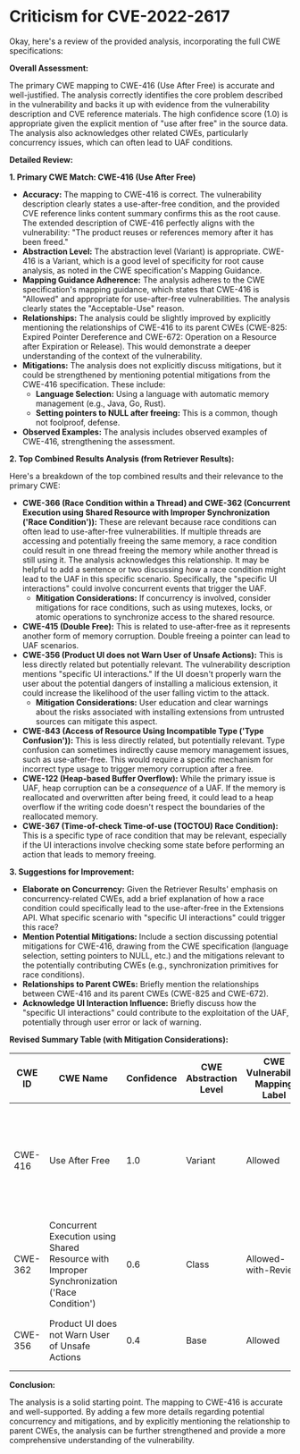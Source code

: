 # Criticism for CVE-2022-2617

Okay, here's a review of the provided analysis, incorporating the full CWE specifications:

**Overall Assessment:**

The primary CWE mapping to CWE-416 (Use After Free) is accurate and well-justified. The analysis correctly identifies the core problem described in the vulnerability and backs it up with evidence from the vulnerability description and CVE reference materials. The high confidence score (1.0) is appropriate given the explicit mention of "use after free" in the source data. The analysis also acknowledges other related CWEs, particularly concurrency issues, which can often lead to UAF conditions.

**Detailed Review:**

**1. Primary CWE Match: CWE-416 (Use After Free)**

*   **Accuracy:** The mapping to CWE-416 is correct. The vulnerability description clearly states a use-after-free condition, and the provided CVE reference links content summary confirms this as the root cause. The extended description of CWE-416 perfectly aligns with the vulnerability: "The product reuses or references memory after it has been freed."
*   **Abstraction Level:**  The abstraction level (Variant) is appropriate. CWE-416 is a Variant, which is a good level of specificity for root cause analysis, as noted in the CWE specification's Mapping Guidance.
*   **Mapping Guidance Adherence:** The analysis adheres to the CWE specification's mapping guidance, which states that CWE-416 is "Allowed" and appropriate for use-after-free vulnerabilities. The analysis clearly states the "Acceptable-Use" reason.
*   **Relationships:** The analysis could be slightly improved by explicitly mentioning the relationships of CWE-416 to its parent CWEs (CWE-825: Expired Pointer Dereference and CWE-672: Operation on a Resource after Expiration or Release). This would demonstrate a deeper understanding of the context of the vulnerability.
*   **Mitigations:** The analysis does not explicitly discuss mitigations, but it could be strengthened by mentioning potential mitigations from the CWE-416 specification. These include:
    *   **Language Selection:** Using a language with automatic memory management (e.g., Java, Go, Rust).
    *   **Setting pointers to NULL after freeing:** This is a common, though not foolproof, defense.
*   **Observed Examples:** The analysis includes observed examples of CWE-416, strengthening the assessment.

**2. Top Combined Results Analysis (from Retriever Results):**

Here's a breakdown of the top combined results and their relevance to the primary CWE:

*   **CWE-366 (Race Condition within a Thread) and CWE-362 (Concurrent Execution using Shared Resource with Improper Synchronization ('Race Condition')):** These are relevant because race conditions can often lead to use-after-free vulnerabilities.  If multiple threads are accessing and potentially freeing the same memory, a race condition could result in one thread freeing the memory while another thread is still using it.  The analysis acknowledges this relationship.  It may be helpful to add a sentence or two discussing *how* a race condition might lead to the UAF in this specific scenario. Specifically, the "specific UI interactions" could involve concurrent events that trigger the UAF.
    *   **Mitigation Considerations:**  If concurrency is involved, consider mitigations for race conditions, such as using mutexes, locks, or atomic operations to synchronize access to the shared resource.
*   **CWE-415 (Double Free):** This is related to use-after-free as it represents another form of memory corruption. Double freeing a pointer can lead to UAF scenarios.
*   **CWE-356 (Product UI does not Warn User of Unsafe Actions):** This is less directly related but potentially relevant. The vulnerability description mentions "specific UI interactions." If the UI doesn't properly warn the user about the potential dangers of installing a malicious extension, it could increase the likelihood of the user falling victim to the attack.
    *   **Mitigation Considerations:** User education and clear warnings about the risks associated with installing extensions from untrusted sources can mitigate this aspect.
*   **CWE-843 (Access of Resource Using Incompatible Type ('Type Confusion')):** This is less directly related, but potentially relevant. Type confusion can sometimes indirectly cause memory management issues, such as use-after-free. This would require a specific mechanism for incorrect type usage to trigger memory corruption after a free.
*   **CWE-122 (Heap-based Buffer Overflow):** While the primary issue is UAF, heap corruption can be a *consequence* of a UAF. If the memory is reallocated and overwritten after being freed, it could lead to a heap overflow if the writing code doesn't respect the boundaries of the reallocated memory.
*   **CWE-367 (Time-of-check Time-of-use (TOCTOU) Race Condition):** This is a specific type of race condition that may be relevant, especially if the UI interactions involve checking some state before performing an action that leads to memory freeing.

**3. Suggestions for Improvement:**

*   **Elaborate on Concurrency:** Given the Retriever Results' emphasis on concurrency-related CWEs, add a brief explanation of how a race condition could specifically lead to the use-after-free in the Extensions API.  What specific scenario with "specific UI interactions" could trigger this race?
*   **Mention Potential Mitigations:**  Include a section discussing potential mitigations for CWE-416, drawing from the CWE specification (language selection, setting pointers to NULL, etc.) and the mitigations relevant to the potentially contributing CWEs (e.g., synchronization primitives for race conditions).
*   **Relationships to Parent CWEs:** Briefly mention the relationships between CWE-416 and its parent CWEs (CWE-825 and CWE-672).
*   **Acknowledge UI Interaction Influence:** Briefly discuss how the "specific UI interactions" could contribute to the exploitation of the UAF, potentially through user error or lack of warning.

**Revised Summary Table (with Mitigation Considerations):**

| CWE ID | CWE Name | Confidence | CWE Abstraction Level | CWE Vulnerability Mapping Label | CWE-Vulnerability Mapping Notes | Mitigation Considerations |
|---|---|---|---|---|---|---|
| CWE-416 | Use After Free | 1.0 | Variant | Allowed | Primary CWE | Language selection (automatic memory management), setting pointers to NULL after free, consider memory safety tools. |
| CWE-362 | Concurrent Execution using Shared Resource with Improper Synchronization ('Race Condition') | 0.6 | Class | Allowed-with-Review | Potential contributing factor due to "specific UI interactions" triggering concurrent events | Mutexes, locks, atomic operations for synchronization, consider thread-safe data structures. |
| CWE-356 | Product UI does not Warn User of Unsafe Actions | 0.4 | Base | Allowed | User interface could contribute to exploitation | User education, clear warnings about installing extensions. |

**Conclusion:**

The analysis is a solid starting point. The mapping to CWE-416 is accurate and well-supported. By adding a few more details regarding potential concurrency and mitigations, and by explicitly mentioning the relationship to parent CWEs, the analysis can be further strengthened and provide a more comprehensive understanding of the vulnerability.